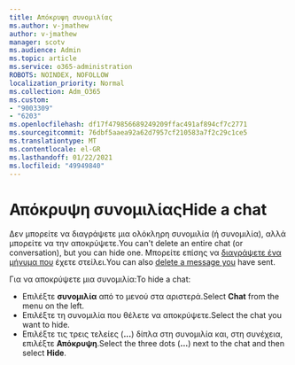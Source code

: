 ```yaml
---
title: Απόκρυψη συνομιλίας
ms.author: v-jmathew
author: v-jmathew
manager: scotv
ms.audience: Admin
ms.topic: article
ms.service: o365-administration
ROBOTS: NOINDEX, NOFOLLOW
localization_priority: Normal
ms.collection: Adm_O365
ms.custom:
- "9003309"
- "6203"
ms.openlocfilehash: df17f479856689249209ffac491af894cf7c2771
ms.sourcegitcommit: 76dbf5aaea92a62d7957cf210583a7f2c29c1ce5
ms.translationtype: MT
ms.contentlocale: el-GR
ms.lasthandoff: 01/22/2021
ms.locfileid: "49949840"
---
```

# <a name="hide-a-chat"></a><span data-ttu-id="7e2b3-102">Απόκρυψη συνομιλίας</span><span class="sxs-lookup"><span data-stu-id="7e2b3-102">Hide a chat</span></span>

<span data-ttu-id="7e2b3-103">Δεν μπορείτε να διαγράψετε μια ολόκληρη συνομιλία (ή συνομιλία), αλλά μπορείτε να την αποκρύψετε.</span><span class="sxs-lookup"><span data-stu-id="7e2b3-103">You can't delete an entire chat (or conversation), but you can hide one.</span></span> <span data-ttu-id="7e2b3-104">Μπορείτε επίσης να [διαγράψετε ένα μήνυμα που](https://support.office.com/client/delete-a-message-you-have-sent-67bd76a5-04e7-46ea-9ef0-5800865cb8f3) έχετε στείλει.</span><span class="sxs-lookup"><span data-stu-id="7e2b3-104">You can also [delete a message you](https://support.office.com/client/delete-a-message-you-have-sent-67bd76a5-04e7-46ea-9ef0-5800865cb8f3) have sent.</span></span>

<span data-ttu-id="7e2b3-105">Για να αποκρύψετε μια συνομιλία:</span><span class="sxs-lookup"><span data-stu-id="7e2b3-105">To hide a chat:</span></span>

- <span data-ttu-id="7e2b3-106">Επιλέξτε **συνομιλία** από το μενού στα αριστερά.</span><span class="sxs-lookup"><span data-stu-id="7e2b3-106">Select **Chat** from the menu on the left.</span></span>
- <span data-ttu-id="7e2b3-107">Επιλέξτε τη συνομιλία που θέλετε να αποκρύψετε.</span><span class="sxs-lookup"><span data-stu-id="7e2b3-107">Select the chat you want to hide.</span></span>
- <span data-ttu-id="7e2b3-108">Επιλέξτε τις τρεις τελείες (**...**) δίπλα στη συνομιλία και, στη συνέχεια, επιλέξτε **Απόκρυψη**.</span><span class="sxs-lookup"><span data-stu-id="7e2b3-108">Select the three dots (**...**) next to the chat and then select **Hide**.</span></span>

